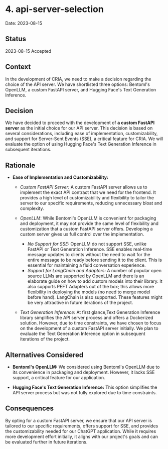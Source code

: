 # 4. api-server-selection

Date: 2023-08-15

## Status

2023-08-15 Accepted

## Context

In the development of CRIA, we need to make a decision regarding the choice of the API server. We have shortlisted three options: Bentoml's OpenLLM, a custom FastAPI server, and Hugging Face's Text Generation Inference.

## Decision

We have decided to proceed with the development of **a custom FastAPI server** as the initial choice for our API server. This decision is based on several considerations, including ease of implementation, customizability, and support for Server-Sent Events (SSE), a critical feature for CRIA. We will evaluate the option of using Hugging Face's Text Generation Inference in subsequent iterations.

## Rationale

- **Ease of Implementation and Customizability:**

  - _Custom FastAPI Server:_ A custom FastAPI server allows us to implement the exact API contract that we need for the frontend. It provides a high level of customizability and flexibility to tailor the server to our specific requirements, reducing unnecessary bloat and complexity.
  - _OpenLLM_: While Bentoml's OpenLLM is convenient for packaging and deployment, it may not provide the same level of flexibility and customization that a custom FastAPI server offers. Developing a custom server gives us full control over the implementation.

    - _No Support for SSE:_ OpenLLM do not support SSE, unlike FastAPI or Text Generation Inference. SSE enables real-time message updates to clients without the need to wait for the entire message to be ready before sending it to the client. This is essential for maintaining a fluid conversation experience.
    - _Support for LangChain and Adapters_: A number of popular open source LLMs are supported by OpenLLM and there is an elaborate guide on how to add custom models into their library. It also supports PEFT Adapters out of the box; this allows more flexibility in deploying the models (no need to merge model before hand). LangChain is also supported. These features might be very attractive in future iterations of the project.

  - _Text Generation Inference:_ At first glance,Text Generation Inference library simplifies the API server process and offers a Dockerized solution. However, due to time constraints, we have chosen to focus on the development of a custom FastAPI server initially. We plan to evaluate the Text Generation Inference option in subsequent iterations of the project.

## Alternatives Considered

- **Bentoml's OpenLLM:** We considered using Bentoml's OpenLLM due to its convenience in packaging and deployment. However, it lacks SSE support, a critical feature for our application.

- **Hugging Face's Text Generation Inference:** This option simplifies the API server process but was not fully explored due to time constraints.

## Consequences

By opting for a custom FastAPI server, we ensure that our API server is tailored to our specific requirements, offers support for SSE, and provides the customizability needed for our ChatGPT application. While it requires more development effort initially, it aligns with our project's goals and can be evaluated further in future iterations.
